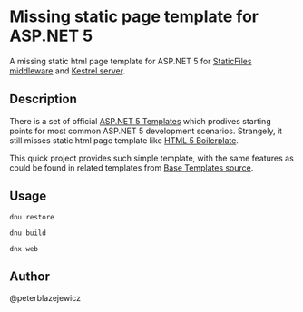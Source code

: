 # Missing static page template for ASP.NET 5

A missing static html page template for ASP.NET 5 for [StaticFiles middleware](https://github.com/aspnet/StaticFiles) and [Kestrel server](https://github.com/aspnet/KestrelHttpServer).

## Description

There is a set of official [ASP.NET 5 Templates](https://github.com/aspnet/Templates) which prodives starting points for most common ASP.NET 5 development scenarios. Strangely, it still misses static html page template like [HTML 5 Boilerplate](https://github.com/h5bp/html5-boilerplate).

This quick project provides such simple template, with the same features as could be found in related templates from [Base Templates source](https://github.com/aspnet/Templates/tree/dev/src/BaseTemplates).

## Usage

```
dnu restore

dnu build

dnx web
```

## Author
@peterblazejewicz